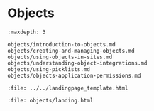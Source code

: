 # Objects

```{toctree}
:maxdepth: 3

objects/introduction-to-objects.md
objects/creating-and-managing-objects.md
objects/using-objects-in-sites.md
objects/understanding-object-integrations.md
objects/using-picklists.md
objects/objects-application-permissions.md
```

```{raw} html
:file: ../../landingpage_template.html
```

```{raw} html
:file: objects/landing.html
```
